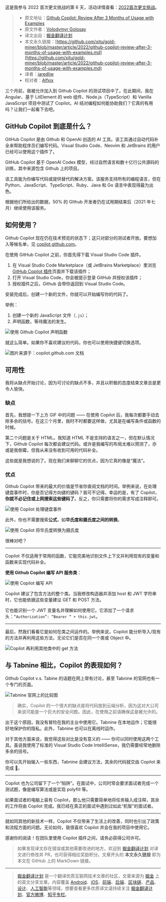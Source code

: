 这是我参与 2022 首次更文挑战的第 6 天，活动详情查看：[2022首次更文挑战](https://juejin.cn/post/7052884569032392740)。

> * 原文地址：[Github Copilot: Review After 3 Months of Usage with Examples](https://javascript.plainenglish.io/github-copilot-review-after-3-months-of-usage-with-examples-74335cd45478)
> * 原文作者：[Volodymyr Golosay](https://medium.com/@golosay)
> * 译文出自：[掘金翻译计划](https://github.com/xitu/gold-miner)
> * 本文永久链接：[https://github.com/xitu/gold-miner/blob/master/article/2022/github-copilot-review-after-3-months-of-usage-with-examples.md](https://github.com/xitu/gold-miner/blob/master/article/2022/github-copilot-review-after-3-months-of-usage-with-examples.md)
> * 译者：[jaredliw](https://github.com/jaredliw)
> * 校对者：[Alfxjx](https://github.com/Alfxjx)

三个月前，我被允许加入到 Github Copilot 的测试项目中了。在此期间，我在 Angular、基于 LitElement 的 web 组件、Node.js（TypeScript）和 Vanilla JavaScript 项目中测试了 Copilot。AI 结对编程如何能协助我们？它真的有用吗？让我们一起看下去吧。

## GitHub Copilot 到底是什么？

GitHub Copilot 是由 Github 和 OpenAI 创造的 AI 工具。该工具通过自动代码补全来帮助程序员们编写代码。Visual Studio Code、Neovim 和 JetBrains 的用户已经可以使用这个插件了。

GitHub Copilot 基于 OpenAI Codex 模型，经过自然语言和数十亿行公共源码的训练，其中来源包含 Github 上的项目。

该工具能为你编写代码或提供替代的解决方案。该服务支持所有的编程语言，但在 Python、JavaScript、TypeScript、Ruby、Java 和 Go 语言中表现得最为出色。

根据他们所给出的数据，50% 的 GIthub 开发者仍在试用期结束后（2021 年七月）继续使用该服务。

## 如何使用？

Github Copilot 现在仍在技术预览的状态下；这只对部分的测试者开放。要想加入等候名单，见 [copilot.github.com](https://copilot.github.com/)。

在使用 GitHub Copilot 之前，你首先得下载 Visual Studio Code 插件。

1. 在 Visual Studio Code Marketplace（或 JetBrains Marketplace）里浏览 [GitHub Copilot 插件](https://marketplace.visualstudio.com/items?itemName=GitHub.copilot)页面并下载该插件；
2. 打开 Visual Studio Code，你会被提示登录 GitHub 并授权该插件；
3. 授权插件之后，Github 会带你返回到 Visual Studio Code。

安装完成后，创建一个新的文件，你就可以开始编写你的代码了。

举例：

1. 创建一个新的 JavaScript 文件（`.js`）；
2. 声明函数，等待魔法的发生。

![使用 Github Copilot 声明函数](https://cdn-images-1.medium.com/max/2816/1*zEgoTPGdZVZ3hd5HmZJ9jg.gif)

就这么简单。如果你不喜欢建议的代码，你也可以使用快捷键切换选项。

![图片来源于：[copilot.github.com](https://copilot.github.com/) 文档](https://cdn-images-1.medium.com/max/4028/1*rp702SwCtPU2qYj91ZrQnQ.png)

## 可用性

我将从缺点开始讨论，因为可讨论的缺点不多，并且以积极的态度结束文章总是更令人愉快。

### 缺点

首先，我想提一下上方 GIF 中的问题 —— 在使用 Copilot 后，我每次都要手动去除多余的括号。在这三个月里，我时不时都要这样做，尤其是在编写条件或函数的时候。

第二个问题是关于 HTML。我知道 HTML 不是支持的语言之一，但在默认情况下，Github Copilot 每次都会建议代码。或许是我编写的布局太难以预测了，亦或是我倒霉，但我从来没有收到可用的代码补全。

这些就是我想说的了。现在我们来聊聊它的优点，因为它真的像是“魔法”。

### 优点

Github Copilot 带来的最大的价值是节省你查阅文档的时间。举例来说，在处理键盘事件时，你是否记得方向键的键码？我可不记得。幸运的是，有了 Copilot，**你就不必记住或上网搜索这些键码了**。反之，你只需要将你的需求写成注释即可。

![使用 Copilot 处理键盘事件](https://cdn-images-1.medium.com/max/3060/1*kVU6LD8_Ze7Qr8PbV21K3g.gif)

此外，你也不需要搜索**公式**，如**华氏度和摄氏度之间的转换**。

![使用 Copilot 将华氏度转换为摄氏度](https://cdn-images-1.medium.com/max/2532/1*xPZF0vI-C5IUwJ1rEFO8Hg.gif)

很棒对吧？

---

Copilot 不仅适用于常用的函数，它能完美地识别文件上下文并利用现有的变量和函数来实现代码补全。

**使用 Github Copilot 编写 API 服务类**：

![使用 Copilot 编写 API](https://cdn-images-1.medium.com/max/3516/1*XyCPuRbbpfWnqI6I4GTVZQ.gif)

Copilot 建议了包含方法的整个类。当我修改构造器并添加 host 和 JWT 字符串时，它也能依据这些变量建议 GET 和 POST 方法。

它也能识别一个 JWT 变量名并理解如何使用它。它添加了一个请求头：`“Authorization”: “Bearer “ + this.jwt`。

---

最后，然我们看看它是如何在类之间运作的。举例来说，Copilot 能分析导入/现有的方法并再利用这些方法，无论它们是否在同一个类或 Object 中。

![Copilot 再利用其他类中的 `get` 方法](https://cdn-images-1.medium.com/max/3520/1*fMoUv9i4QC_vN1Q5MeHTPA.gif)

## 与 Tabnine 相比，Copilot 的表现如何？

Github Copilot v.s. Tabine 的话题在网上常有讨论，甚至 Tabnine 的官网也有一个专门的页面。

![Tabnine 官网上的比较图](https://cdn-images-1.medium.com/max/4848/1*-fWg81zsA37J-jsU6_humQ.png)

> 确实，Copilot 的一个很大的缺点是将代码放到云端分析，因为这对大公司来说可能是一个巨大的安全问题。因此，在使用之前请确保这是被允许的。

出于这个原因，我没有冒险在我的主业中使用它。Tabnine 在本地运作；它能很好地保护你的隐私。此外，Tabnine 也可以在离线时运作。

对于其他方面来说，我觉得这些对比是没有意义的 —— 你可以同时使用这两个工具。虽说我使用了标准的 Visual Studio Code IntelliSense，我仍需要经常地删除多余的括号。

 你可以先开始输入一些东西，Tabnine 会建议方法，其余的代码就交由 Copilot 来完成 🤖。

---

Copilot 也为公司留下了一个“陷阱”。在面试中，公司时常会要求面试者完成一个测试题，像是编写算法或是实现 polyfill 等。

如果面试者的电脑上装有 Copilot，那么他只需要简单地将任务输入成注释，其余的工作将由 Copilot 完成。我已经在真正的面试中遇到过如此“机智”的面试者。

---

就如同其他的新技术一样，Copilot 不仅带来了生活上的改善，同时也引出了政策和流程方面的问题。无论如何，我很喜欢 Copilot 并会在我的项目中使用它。

感谢你的阅读！在团队里使用 Copilot 插件之间，请务必获得公司许可。

> 如果发现译文存在错误或其他需要改进的地方，欢迎到 [掘金翻译计划](https://github.com/xitu/gold-miner) 对译文进行修改并 PR，也可获得相应奖励积分。文章开头的 **本文永久链接** 即为本文在 GitHub 上的 MarkDown 链接。

---

> [掘金翻译计划](https://github.com/xitu/gold-miner) 是一个翻译优质互联网技术文章的社区，文章来源为 [掘金](https://juejin.im) 上的英文分享文章。内容覆盖 [Android](https://github.com/xitu/gold-miner#android)、[iOS](https://github.com/xitu/gold-miner#ios)、[前端](https://github.com/xitu/gold-miner#前端)、[后端](https://github.com/xitu/gold-miner#后端)、[区块链](https://github.com/xitu/gold-miner#区块链)、[产品](https://github.com/xitu/gold-miner#产品)、[设计](https://github.com/xitu/gold-miner#设计)、[人工智能](https://github.com/xitu/gold-miner#人工智能)等领域，想要查看更多优质译文请持续关注 [掘金翻译计划](https://github.com/xitu/gold-miner)、[官方微博](http://weibo.com/juejinfanyi)、[知乎专栏](https://zhuanlan.zhihu.com/juejinfanyi)。
